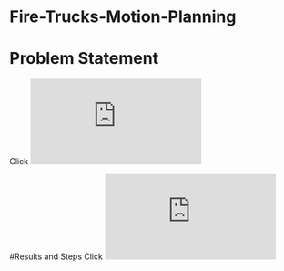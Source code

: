 # Fire-Trucks-Motion-Planning
# Problem Statement   
Click ![here](https://github.com/DhirajRouniyar/Fire-Trucks-Motion-Planning/blob/main/Wildfire/RBE550_assignment_wildfire.pdf)   

#Results and Steps
Click ![here](https://github.com/DhirajRouniyar/Fire-Trucks-Motion-Planning/blob/main/Wildfire/Report/Wildfire%20Dhiraj%20Report.pdf)
